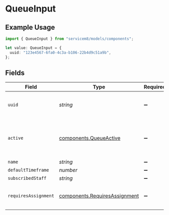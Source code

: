 # QueueInput

## Example Usage

```typescript
import { QueueInput } from "servicem8/models/components";

let value: QueueInput = {
  uuid: "123e4567-6fa0-4c3a-b106-22b4d9c51a9b",
};
```

## Fields

| Field                                                                          | Type                                                                           | Required                                                                       | Description                                                                    | Example                                                                        |
| ------------------------------------------------------------------------------ | ------------------------------------------------------------------------------ | ------------------------------------------------------------------------------ | ------------------------------------------------------------------------------ | ------------------------------------------------------------------------------ |
| `uuid`                                                                         | *string*                                                                       | :heavy_minus_sign:                                                             | Record UUID key                                                                | 123e4567-6fa0-4c3a-b106-22b4d9c51a9b                                           |
| `active`                                                                       | [components.QueueActive](../../models/components/queueactive.md)               | :heavy_minus_sign:                                                             | Record active/deleted flag. <br/><br/>Valid values are [0,1]                   |                                                                                |
| `name`                                                                         | *string*                                                                       | :heavy_minus_sign:                                                             | N/A                                                                            |                                                                                |
| `defaultTimeframe`                                                             | *number*                                                                       | :heavy_minus_sign:                                                             | N/A                                                                            |                                                                                |
| `subscribedStaff`                                                              | *string*                                                                       | :heavy_minus_sign:                                                             | N/A                                                                            |                                                                                |
| `requiresAssignment`                                                           | [components.RequiresAssignment](../../models/components/requiresassignment.md) | :heavy_minus_sign:                                                             | <br/><br/>Valid values are [0,1]                                               |                                                                                |
